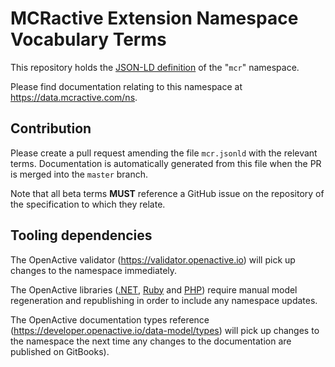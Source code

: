 # MCRactive Extension Namespace Vocabulary Terms
This repository holds the [JSON-LD definition](https://data.mcractive.com/ns/mcr.jsonld) of the "`mcr`" namespace.

Please find documentation relating to this namespace at https://data.mcractive.com/ns.

## Contribution

Please create a pull request amending the file `mcr.jsonld` with the relevant terms. Documentation is automatically generated from this file when the PR is merged into the `master` branch.

Note that all beta terms **MUST** reference a GitHub issue on the repository of the specification to which they relate.

## Tooling dependencies

The OpenActive validator (https://validator.openactive.io) will pick up changes to the namespace immediately.

The OpenActive libraries ([.NET](https://github.com/openactive/OpenActive.NET), [Ruby](https://github.com/openactive/models-ruby) and [PHP](https://github.com/openactive/models-php)) require manual model regeneration and republishing in order to include any namespace updates.

The OpenActive documentation types reference (https://developer.openactive.io/data-model/types) will pick up changes to the namespace the next time any changes to the documentation are published on GitBooks).
